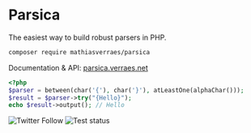 # Parsica
 
The easiest way to build robust parsers in PHP.

```bash
composer require mathiasverraes/parsica
```

Documentation & API: [parsica.verraes.net](https://parsica.verraes.net/)


```php
<?php
$parser = between(char('{'), char('}'), atLeastOne(alphaChar()));
$result = $parser->try("{Hello}");
echo $result->output(); // Hello
```


![Twitter Follow](https://img.shields.io/twitter/follow/parsica_php?style=social)
![Test status](https://img.shields.io/github/workflow/status/mathiasverraes/parsica/Test?label=tests)


